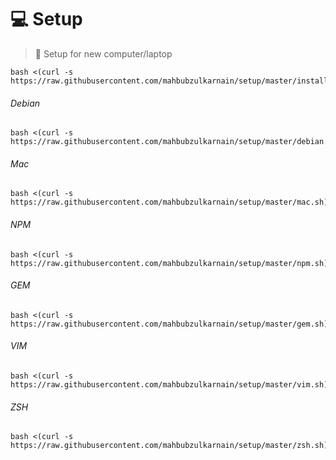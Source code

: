 # 💻 Setup 

> 🚀 Setup for new computer/laptop



```
bash <(curl -s https://raw.githubusercontent.com/mahbubzulkarnain/setup/master/install.sh)
 ```

###### Debian
```
bash <(curl -s https://raw.githubusercontent.com/mahbubzulkarnain/setup/master/debian.sh)
```

###### Mac
```
bash <(curl -s https://raw.githubusercontent.com/mahbubzulkarnain/setup/master/mac.sh)
```

###### NPM
```
bash <(curl -s https://raw.githubusercontent.com/mahbubzulkarnain/setup/master/npm.sh)
```

###### GEM
```
bash <(curl -s https://raw.githubusercontent.com/mahbubzulkarnain/setup/master/gem.sh)
```

###### VIM
```
bash <(curl -s https://raw.githubusercontent.com/mahbubzulkarnain/setup/master/vim.sh)
```

###### ZSH
```
bash <(curl -s https://raw.githubusercontent.com/mahbubzulkarnain/setup/master/zsh.sh)
```
